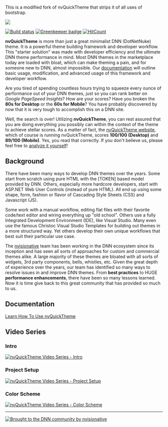This is a modified fork of nvQuickTheme that strips it of all uses of bootstrap.

[![](https://nvquicktheme.nvisionative.com/portals/0/nvQuickTheme_logo.png)](https://nvquicktheme.nvisionative.com)

[![Build status](https://nvisionative.visualstudio.com/nvQuickTheme/_apis/build/status/nvQuickTheme-Node.js%20With%20gulp-CI)](https://nvisionative.visualstudio.com/nvQuickTheme/_build/latest?definitionId=1) [![Greenkeeper badge](https://badges.greenkeeper.io/nvisionative/nvQuickTheme.svg)](https://greenkeeper.io/) [![HitCount](http://hits.dwyl.io/nvisionative/nvQuickTheme.svg)](http://hits.dwyl.io/nvisionative/nvQuickTheme)

**nvQuickTheme** is more than just a great minimalist DNN (DotNetNuke) theme.  It is a powerful theme building framework and developer workflow.  This "starter solution" was made with developer efficiency and the ultimate DNN theme performance in mind.  Most DNN themes in the marketplace today are loaded with bloat, which can make theming a pain, and for someone new to DNN, almost impossible.  Our [documentation](https://nvisionative.github.io/nvQuickTheme/) will outline basic usage, modification, and advanced usage of this framework and developer workflow.

Are you tired of spending countless hours trying to squeeze every ounce of performance out of your DNN themes, just so you can rank better on *Google PageSpeed Insights*?  How are your scores?  Have you broken the **80s for Desktop** or the **60s for Mobile**?  You have probably discovered by now that it is very tough to accomplish this on a DNN site.  

Well, the search is over!  Utilizing **nvQuickTheme**, you can rest assured that you are doing everything you possibly can within the context of the theme to achieve stellar scores.  As a matter of fact, the [nvQuickTheme website](http://www.nvquicktheme.com), which of course is running nvQuickTheme, scores **100/100 (Desktop)** and **89/100 (Mobile)**.  Yes, you read that correctly.  If you don't believe us, please feel free to [analyze it yourself](https://developers.google.com/speed/pagespeed/insights/?url=http%3A%2F%2Fwww.nvquicktheme.com%2F&tab=desktop)!

## Background

There have been many ways to develop DNN themes over the years.  Some start from scratch using pure HTML with the [TOKEN] based model provided by DNN.  Others, especially more hardcore developers, start with ASP.NET Web User Controls (instead of pure HTML).  All end up using some shape, form, fashion or flavor of Cascading Style Sheets (CSS) and Javascript (JS).  

Some work with a manual workflow, editing flat files with their favorite code/text editor and wiring everything up "old school".  Others use a fully Integrated Development Environment (IDE), like Visual Studio.  Many even use the famous Christoc Visual Studio Templates for building out themes in a more structured way.  Yet others develop their own unique workflows that best suit their particular use case.

The [nvisionative](http://www.nvisionative.com) team has been working in the DNN ecosystem since its inception and has seen all sorts of approaches for custom and commercial themes alike.  A large majority of these themes are bloated with all sorts of widgets, 3rd party components, bells, whistles, etc.  Given the great depth of experience over the years, our team has identified so many ways to resolve issues in and improve DNN themes.  From **best practices** to HUGE **performance enhancements**, there have been so many lessons learned.  Now it is time give back to this great community that has provided so much to us.

## Documentation
[Learn How To Use nvQuickTheme](https://nvisionative.github.io/nvQuickTheme/)

## Video Series
### Intro
[![nvQuickTheme Video Series - Intro](https://img.youtube.com/vi/-w0qSTZfBUU/0.jpg)](https://www.youtube.com/watch?v=-w0qSTZfBUU)

### Project Setup
[![nvQuickTheme Video Series - Project Setup](https://img.youtube.com/vi/7UhpbUaeFQc/0.jpg)](https://www.youtube.com/watch?v=7UhpbUaeFQc)
 
### Color Scheme
[![nvQuickTheme Video Series - Color Scheme](https://img.youtube.com/vi/o1XW3e8JKfw/0.jpg)](https://www.youtube.com/watch?v=o1XW3e8JKfw)
  
---
[![Brought to the DNN community by nvisionative](http://www.nvquicksite.com/Portals/0/broughtBy-nvisionative.png)](http://www.nvisionative.com)
